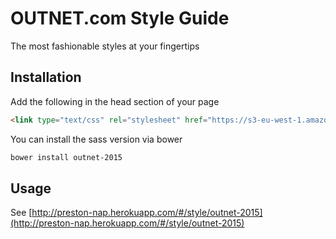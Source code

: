 # OUTNET.com Style Guide
The most fashionable styles at your fingertips

## Installation

Add the following in the head section of your page
```html
<link type="text/css" rel="stylesheet" href="https://s3-eu-west-1.amazonaws.com/preston-assets-dev/css/styles/outnet-2015/styles.css">
```

You can install the sass version via bower
```bash
bower install outnet-2015
```

## Usage

See [http://preston-nap.herokuapp.com/#/style/outnet-2015](http://preston-nap.herokuapp.com/#/style/outnet-2015)
